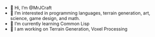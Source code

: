 - 👋 Hi, I’m @MrJCraft
- 👀 I’m interested in programming languages, terrain generation, art, science, game design, and math.
- 🌱 I’m currently learning Common Lisp
- 💞️ I am working on Terrain Generation, Voxel Processing

<!---
MrJCraft/MrJCraft is a ✨ special ✨ repository because its `README.md` (this file) appears on your GitHub profile.
You can click the Preview link to take a look at your changes.
--->

